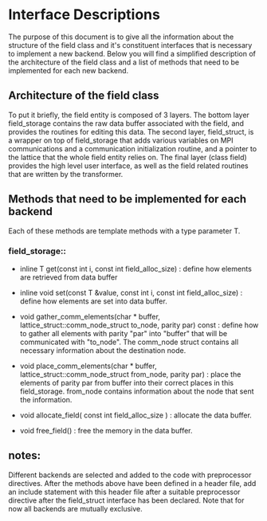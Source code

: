 # Interface Descriptions

The purpose of this document is to give all the information about the structure of the field class and it's constituent interfaces that is necessary to implement a new backend. Below you will find a simplified description of the architecture of the field class and a list of methods that need to be implemented for each new backend.  

## Architecture of the field class 

To put it briefly, the field entity is composed of 3 layers. The bottom layer field_storage contains the raw data buffer associated with the field, and provides the routines for editing this data. The second layer, field_struct, is a wrapper on top of field_storage that adds various variables on MPI communications and a communication initialization routine, and a pointer to the lattice that the whole field entity relies on. The final layer (class field) provides the high level user interface, as well as the field related routines that are written by the transformer. 

## Methods that need to be implemented for each backend 

Each of these methods are template methods with a type parameter T. 

### field_storage::

* inline T get(const int i, const int field_alloc_size) :  define how elements are retrieved from data buffer 

* inline void set(const T &value, const int i, const int field_alloc_size) : define how elements are set into data buffer.

* void gather_comm_elements(char * buffer, lattice_struct::comm_node_struct to_node, parity par) const : define how to gather all elements with parity "par" into "buffer" that will be communicated with "to_node". The comm_node struct contains all necessary information about the destination node.  

* void place_comm_elements(char * buffer, lattice_struct::comm_node_struct from_node, parity par) : place the elements of parity par from buffer into their correct places in this field_storage. from_node contains information about the node that sent the information. 

* void allocate_field( const int field_alloc_size ) : allocate the data buffer.

* void free_field() : free the memory in the data buffer.  


## notes:

Different backends are selected and added to the code with preprocessor directives. After the methods above have been defined in a header file, add an include statement with this header file after a suitable preprocessor directive after the field_struct interface has been declared. Note that for now all backends are mutually exclusive. 







